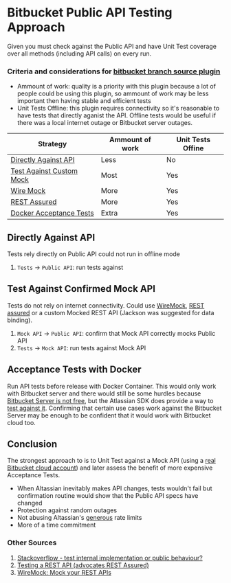 Bitbucket Public API Testing Approach
=====================================
Given you must check against the Public API and have Unit Test coverage over all methods (including API calls) on every run.

### Criteria and considerations for [bitbucket branch source plugin](https://github.com/jenkinsci/bitbucket-branch-source-plugin/)
* Ammount of work: quality is a priority with this plugin because a lot of people could be using this plugin, so ammount of work may be less important then having stable and efficient tests
* Unit Tests Offline: this plugin requires connectivity so it's reasonable to have tests that directly aganist the API. Offline tests would be useful if there was a local internet outage or Bitbucket server outages. 

|Strategy |Ammount of work |Unit Tests Offine |
|---	                |---	|---	|
|[Directly Against API](#directly-against-api)|Less |No   |
|[Test Against Custom Mock](#test-against-confirmed-mock-api)|Most |Yes	  |
|[Wire Mock](#test-against-confirmed-mock-api)|More |Yes  |
|[REST Assured](#test-against-confirmed-mock-api)|More |Yes  |
|[Docker Acceptance Tests](#acceptance-tests-with-docker)|Extra| Yes |

Directly Against API
--------------------
Tests rely directly on Public API could not run in offline mode
1. `Tests` -> `Public API`: run tests against 

Test Against Confirmed Mock API
-------------------------------
Tests do not rely on internet connectivity. Could use [WireMock](http://wiremock.org/docs/request-matching/), [REST assured](https://github.com/rest-assured/rest-assured/wiki/Usage) or a custom Mocked REST API (Jackson was suggested for data binding). 
1. `Mock API` -> `Public API`: confirm that Mock API correctly mocks Public API
2. `Tests` -> `Mock API`: run tests against Mock API

Acceptance Tests with Docker
----------------------------
Run API tests before release with Docker Container. This would only work with Bitbucket server and there would still be some hurdles because [Bitbucket Server is not free](https://www.atlassian.com/software/bitbucket/download), but the Atlassian SDK does provide a way to [test against it](https://developer.atlassian.com/bitbucket/server/docs/latest/). Confirming that certain use cases work against the Bitbucket Server may be enough to be confident that it would work with Bitbucket cloud too.

Conclusion
----------
The strongest approach to is to Unit Test against a Mock API (using a [real Bitbucket cloud account](https://bitbucket.org/cloudbeers/)) and later assess the benefit of more expensive Acceptance Tests. 
* When Altassian inevitably makes API changes, tests wouldn't fail but confirmation routine would show that the Public API specs have changed 
* Protection against random outages
* Not abusing Altassian's [generous](https://confluence.atlassian.com/bitbucket/rate-limits-668173227.html) rate limits
* More of a time commitment 

### Other Sources
1. [Stackoverflow - test internal implementation or public behaviour?](https://stackoverflow.com/questions/856115/should-one-test-internal-implementation-or-only-test-public-behaviour)
2. [Testing a REST API (advocates REST Assured)](http://www.baeldung.com/integration-testing-a-rest-api)
3. [WireMock: Mock your REST APIs](https://dzone.com/articles/wiremock-mock-your-rest-apis)
